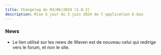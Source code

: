 ```yaml
---
title: Changelog du 03/06/2024 (2.0.2)
description: Mise à jour du 3 juin 2024 de l'application E-bou
---
```

### News
- Le lien utilisé sur les news de Waven est de nouveau celui qui redirige vers le forum, et non le site.